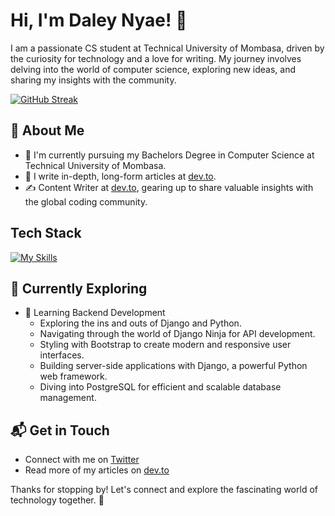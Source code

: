 # Hi, I'm Daley Nyae! 👋

I am a passionate CS student at Technical University of Mombasa, driven by the curiosity for technology and a love for writing. My journey involves delving into the world of computer science, exploring new ideas, and sharing my insights with the community.

[![GitHub Streak](https://streak-stats.demolab.com/?user=nyae44&theme=dark)](https://git.io/streak-stats)

## 🚀 About Me

- 🔭 I'm currently pursuing my Bachelors Degree in Computer Science at Technical University of Mombasa.
- 📝 I write in-depth, long-form articles at [dev.to](https://dev.to/nyaedaley).
- ✍️ Content Writer at [dev.to](https://dev.to/nyaedaley), gearing up to share valuable insights with the global coding community.

<!--
## My Articles
- [JavaScript Engine and Runtime Explained](https://www.freecodecamp.org/news/javascript-engine-and-runtime-explained/)
-->


## Tech Stack
[![My Skills](https://skillicons.dev/icons?i=python,django,bootstrap,postgresql,mysql)](https://skillicons.dev)

## 🌱 Currently Exploring

- 🚀 Learning Backend Development
  - Exploring the ins and outs of Django and Python.
  - Navigating through the world of Django Ninja for API development.
  - Styling with Bootstrap to create modern and responsive user interfaces.
  - Building server-side applications with Django, a powerful Python web framework.
  - Diving into PostgreSQL for efficient and scalable database management.

<!--
 ## 🏆 Achievements

- 🌟 Completed Hacktoberfest 2023 - Contributed to open source projects and celebrated the spirit of collaboration.
-->

## 📬 Get in Touch

- Connect with me on [Twitter](https://twitter.com/_dnyae)
- Read more of my articles on [dev.to](https://dev.to/nyaedaley)

Thanks for stopping by! Let's connect and explore the fascinating world of technology together. 🚀



<!--

Here are some ideas to get you started:

- 🔭 I’m currently working on backend development
- 🌱 I’m currently learning django-ninja
- 👯 I’m looking to collaborate on django projects
- 🤔 I’m looking for help with API developments
- 💬 Ask me about everything django
- 📫 How to reach me:  
- 😄 Pronouns: ...
- ⚡ Fun fact: ...
-->
